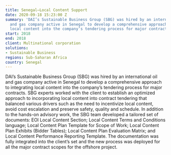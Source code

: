 ```yaml
---
title: Senegal—Local Content Support
date: 2020-09-18 15:23:00 Z
summary: 'DAI’s Sustainable Business Group (SBG) was hired by an international oil
  and gas company active in Senegal to develop a comprehensive approach to integrating
  local content into the company’s tendering process for major contracts. '
start: 2018
end: 2018
client: Multinational corporation
solutions:
- Sustainable Business
regions: Sub-Saharan Africa
country: Senegal
---
```


DAI’s Sustainable Business Group (SBG) was hired by an international oil and gas company active in Senegal to develop a comprehensive approach to integrating local content into the company’s tendering process for major contracts. SBG experts worked with the client to establish an optimized approach to incorporating local content into contract tendering that balanced various drivers such as the need to incentivize local content, avoid cost escalation and preserve safety, quality and schedule. In addition to the hands-on advisory work, the SBG team developed a tailored set of documents: EOI Local Content Section; Local Content Terms and Conditions language; Local Content Plan Template for Scope of Work; Local Content Plan Exhibits (Bidder Tables); Local Content Plan Evaluation Matrix; and Local Content Performance Reporting Template. The documentation was fully integrated into the client’s set and the new process was deployed for all the major contract scopes for the offshore project.  